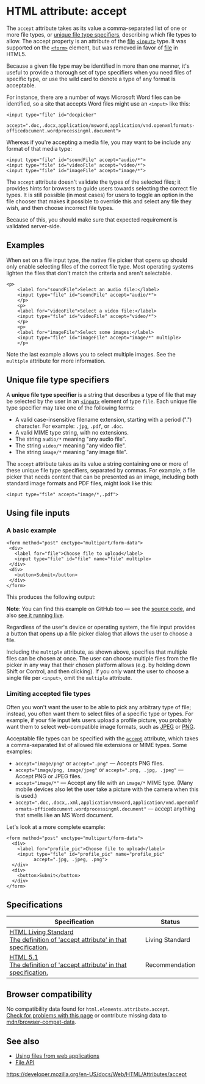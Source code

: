 HTML attribute: accept
======================

The `accept` attribute takes as its value a comma-separated list of one or more file types, or [unique file type specifiers](#unique_file_type_specifiers), describing which file types to allow. The accept property is an attribute of the [file](../element/input/file) [`<input>`](../element/input) type. It was supported on the [`<form>`](../element/form) element, but was removed in favor of [file](../element/input/file) in HTML5.

Because a given file type may be identified in more than one manner, it's useful to provide a thorough set of type specifiers when you need files of specific type, or use the wild card to denote a type of any format is acceptable.

For instance, there are a number of ways Microsoft Word files can be identified, so a site that accepts Word files might use an `<input>` like this:

    <input type="file" id="docpicker"
      accept=".doc,.docx,application/msword,application/vnd.openxmlformats-officedocument.wordprocessingml.document">

Whereas if you're accepting a media file, you may want to be include any format of that media type:

    <input type="file" id="soundFile" accept="audio/*">
    <input type="file" id="videoFile" accept="video/*">
    <input type="file" id="imageFile" accept="image/*">

The `accept` attribute doesn't validate the types of the selected files; it provides hints for browsers to guide users towards selecting the correct file types. It is still possible (in most cases) for users to toggle an option in the file chooser that makes it possible to override this and select any file they wish, and then choose incorrect file types.

Because of this, you should make sure that expected requirement is validated server-side.

Examples
--------

When set on a file input type, the native file picker that opens up should only enable selecting files of the correct file type. Most operating systems lighten the files that don't match the criteria and aren't selectable.

    <p>
        <label for="soundFile">Select an audio file:</label>
        <input type="file" id="soundFile" accept="audio/*">
        </p>
        <p>
        <label for="videoFile">Select a video file:</label>
        <input type="file" id="videoFile" accept="video/*">
        </p>
        <p>
        <label for="imageFile">Select some images:</label>
        <input type="file" id="imageFile" accept="image/*" multiple>
        </p>

Note the last example allows you to select multiple images. See the `multiple` attribute for more information.

Unique file type specifiers
---------------------------

A **unique file type specifier** is a string that describes a type of file that may be selected by the user in an [`<input>`](../element/input) element of type `file`. Each unique file type specifier may take one of the following forms:

-   A valid case-insensitive filename extension, starting with a period (".") character. For example: `.jpg`, `.pdf`, or `.doc`.
-   A valid MIME type string, with no extensions.
-   The string `audio/*` meaning "any audio file".
-   The string `video/*` meaning "any video file".
-   The string `image/*` meaning "any image file".

The `accept` attribute takes as its value a string containing one or more of these unique file type specifiers, separated by commas. For example, a file picker that needs content that can be presented as an image, including both standard image formats and PDF files, might look like this:

    <input type="file" accept="image/*,.pdf">

Using file inputs
-----------------

### A basic example

    <form method="post" enctype="multipart/form-data">
     <div>
       <label for="file">Choose file to upload</label>
       <input type="file" id="file" name="file" multiple>
     </div>
     <div>
       <button>Submit</button>
     </div>
    </form>

This produces the following output:

**Note**: You can find this example on GitHub too — see the [source code](https://github.com/mdn/learning-area/blob/master/html/forms/file-examples/simple-file.html), and also [see it running live](https://mdn.github.io/learning-area/html/forms/file-examples/simple-file.html).

Regardless of the user's device or operating system, the file input provides a button that opens up a file picker dialog that allows the user to choose a file.

Including the `multiple` attribute, as shown above, specifies that multiple files can be chosen at once. The user can choose multiple files from the file picker in any way that their chosen platform allows (e.g. by holding down Shift or Control, and then clicking). If you only want the user to choose a single file per `<input>`, omit the `multiple` attribute.

### Limiting accepted file types

Often you won't want the user to be able to pick any arbitrary type of file; instead, you often want them to select files of a specific type or types. For example, if your file input lets users upload a profile picture, you probably want them to select web-compatible image formats, such as [JPEG](https://developer.mozilla.org/en-US/docs/Glossary/jpeg) or [PNG](https://developer.mozilla.org/en-US/docs/Glossary/PNG).

Acceptable file types can be specified with the [`accept`](../element/input/file#attr-accept) attribute, which takes a comma-separated list of allowed file extensions or MIME types. Some examples:

-   `accept="image/png"` or `accept=".png"` — Accepts PNG files.
-   `accept="image/png, image/jpeg"` or `accept=".png, .jpg, .jpeg"` — Accept PNG or JPEG files.
-   `accept="image/*"` — Accept any file with an `image/*` MIME type. (Many mobile devices also let the user take a picture with the camera when this is used.)
-   `accept=".doc,.docx,.xml,application/msword,application/vnd.openxmlformats-officedocument.wordprocessingml.document"` — accept anything that smells like an MS Word document.

Let's look at a more complete example:

    <form method="post" enctype="multipart/form-data">
      <div>
        <label for="profile_pic">Choose file to upload</label>
        <input type="file" id="profile_pic" name="profile_pic"
              accept=".jpg, .jpeg, .png">
      </div>
      <div>
        <button>Submit</button>
      </div>
    </form>

Specifications
--------------

<table><thead><tr class="header"><th>Specification</th><th>Status</th></tr></thead><tbody><tr class="odd"><td><a href="https://html.spec.whatwg.org/multipage/input.html#attr-input-accept">HTML Living Standard<br />
<span class="small">The definition of 'accept attribute' in that specification.</span></a></td><td><span class="spec-living">Living Standard</span></td></tr><tr class="even"><td><a href="https://www.w3.org/TR/html51/sec-forms.html#attr-input-accept">HTML 5.1<br />
<span class="small">The definition of 'accept attribute' in that specification.</span></a></td><td><span class="spec-rec">Recommendation</span></td></tr></tbody></table>

Browser compatibility
---------------------

No compatibility data found for `html.elements.attribute.accept`.  
[Check for problems with this page](#on-github) or contribute missing data to [mdn/browser-compat-data](https://github.com/mdn/browser-compat-data).

See also
--------

-   [Using files from web applications](https://developer.mozilla.org/en-US/docs/Web/API/File/Using_files_from_web_applications)
-   [File API](https://developer.mozilla.org/en-US/docs/Web/API/File)

<a href="https://developer.mozilla.org/en-US/docs/Web/HTML/Attributes/accept" class="_attribution-link">https://developer.mozilla.org/en-US/docs/Web/HTML/Attributes/accept</a>
